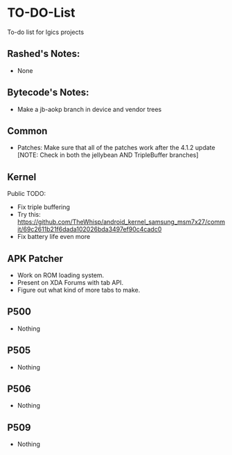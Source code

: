 TO-DO-List
==========

To-do list for lgics projects


Rashed's Notes:
-------------------------

 * None

Bytecode's Notes:
--------------------------

 * Make a jb-aokp branch in device and vendor trees

Common
---------------

 * Patches: Make sure that all of the patches work after the 4.1.2 update [NOTE: Check in both the jellybean AND TripleBuffer branches]

 
Kernel
---------------------
Public TODO:

 * Fix triple buffering
 * Try this: https://github.com/TheWhisp/android_kernel_samsung_msm7x27/commit/69c2611b21f6dada102026bda3497ef90c4cadc0
 * Fix battery life even more

APK Patcher
---------------------

 * Work on ROM loading system.
 * Present on XDA Forums with tab API.
 * Figure out what kind of more tabs to make.

P500
--------------------
 * Nothing

P505
----------------
 * Nothing

P506
---------------------
 * Nothing

P509
---------------------
 * Nothing